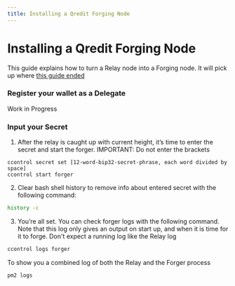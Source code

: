 ```yaml
---
title: Installing a Qredit Forging Node
---
```

# Installing a Qredit Forging Node

This guide explains how to turn a Relay node into a Forging node. It will pick up where [this guide ended](http://docs.qredit.network/nodes/relay-node-install.html)

### Register your wallet as a Delegate

Work in Progress

### Input your Secret

1) After the relay is caught up with current height, it’s time to enter the secret and start the forger. 
IMPORTANT: Do not enter the brackets
```
ccontrol secret set [12-word-bip32-secret-phrase, each word divided by space]
ccontrol start forger
```

2)  Clear bash shell history to remove info about entered secret with the following command:
```bash
history -c
```

3) You’re all set. You can check forger logs with the following command. Note that this log only gives an output on start up, and when it is time for it to forge. Don't expect a running log like the Relay log
```bash
ccontrol logs forger
```

To show you a combined log of both the Relay and the Forger process
```bash
pm2 logs
```